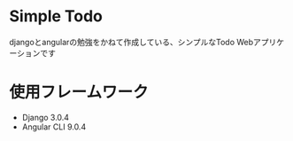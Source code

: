 # Simple Todo
djangoとangularの勉強をかねて作成している、シンプルなTodo Webアプリケーションです

# 使用フレームワーク
* Django 3.0.4
* Angular CLI 9.0.4
